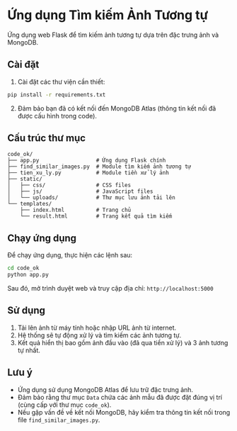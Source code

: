 # Ứng dụng Tìm kiếm Ảnh Tương tự

Ứng dụng web Flask để tìm kiếm ảnh tương tự dựa trên đặc trưng ảnh và MongoDB.

## Cài đặt

1. Cài đặt các thư viện cần thiết:

```bash
pip install -r requirements.txt
```

2. Đảm bảo bạn đã có kết nối đến MongoDB Atlas (thông tin kết nối đã được cấu hình trong code).

## Cấu trúc thư mục

```
code_ok/
├── app.py                  # Ứng dụng Flask chính
├── find_similar_images.py  # Module tìm kiếm ảnh tương tự
├── tien_xu_ly.py           # Module tiền xử lý ảnh
├── static/
│   ├── css/                # CSS files
│   ├── js/                 # JavaScript files
│   └── uploads/            # Thư mục lưu ảnh tải lên
└── templates/
    ├── index.html          # Trang chủ
    └── result.html         # Trang kết quả tìm kiếm
```

## Chạy ứng dụng

Để chạy ứng dụng, thực hiện các lệnh sau:

```bash
cd code_ok
python app.py
```

Sau đó, mở trình duyệt web và truy cập địa chỉ: `http://localhost:5000`

## Sử dụng

1. Tải lên ảnh từ máy tính hoặc nhập URL ảnh từ internet.
2. Hệ thống sẽ tự động xử lý và tìm kiếm các ảnh tương tự.
3. Kết quả hiển thị bao gồm ảnh đầu vào (đã qua tiền xử lý) và 3 ảnh tương tự nhất.

## Lưu ý

- Ứng dụng sử dụng MongoDB Atlas để lưu trữ đặc trưng ảnh.
- Đảm bảo rằng thư mục `Data` chứa các ảnh mẫu đã được đặt đúng vị trí (cùng cấp với thư mục `code_ok`).
- Nếu gặp vấn đề về kết nối MongoDB, hãy kiểm tra thông tin kết nối trong file `find_similar_images.py`.
